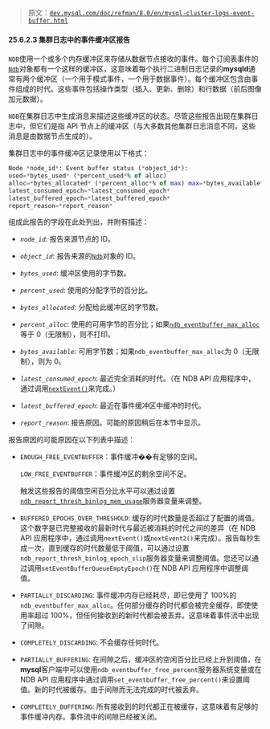 > 原文：[`dev.mysql.com/doc/refman/8.0/en/mysql-cluster-logs-event-buffer.html`](https://dev.mysql.com/doc/refman/8.0/en/mysql-cluster-logs-event-buffer.html)

#### 25.6.2.3 集群日志中的事件缓冲区报告

`NDB`使用一个或多个内存缓冲区来存储从数据节点接收的事件。每个订阅表事件的[`Ndb`](https://dev.mysql.com/doc/refman/8.0/en/ndbapi/en/ndb-ndb.html)对象都有一个这样的缓冲区，这意味着每个执行二进制日志记录的**mysqld**通常有两个缓冲区（一个用于模式事件，一个用于数据事件）。每个缓冲区包含由事件组成的时代。这些事件包括操作类型（插入、更新、删除）和行数据（前后图像加元数据）。

`NDB`在集群日志中生成消息来描述这些缓冲区的状态。尽管这些报告出现在集群日志中，但它们是指 API 节点上的缓冲区（与大多数其他集群日志消息不同，这些消息是由数据节点生成的）。

集群日志中的事件缓冲区记录使用以下格式：

```sql
Node *node_id*: Event buffer status (*object_id*):
used=*bytes_used* (*percent_used*% of alloc)
alloc=*bytes_allocated* (*percent_alloc*% of max) max=*bytes_available*
latest_consumed_epoch=*latest_consumed_epoch*
latest_buffered_epoch=*latest_buffered_epoch*
report_reason=*report_reason*
```

组成此报告的字段在此处列出，并附有描述：

+   *`node_id`*: 报告来源节点的 ID。

+   *`object_id`*: 报告来源的[`Ndb`](https://dev.mysql.com/doc/refman/8.0/en/ndbapi/en/ndb-ndb.html)对象的 ID。

+   *`bytes_used`*: 缓冲区使用的字节数。

+   *`percent_used`*: 使用的分配字节的百分比。

+   *`bytes_allocated`*: 分配给此缓冲区的字节数。

+   *`percent_alloc`*: 使用的可用字节的百分比；如果[`ndb_eventbuffer_max_alloc`](https://dev.mysql.com/doc/refman/8.0/en/mysql-cluster-options-variables.html#sysvar_ndb_eventbuffer_max_alloc)等于 0（无限制），则不打印。

+   *`bytes_available`*: 可用字节数；如果`ndb_eventbuffer_max_alloc`为 0（无限制），则为 0。

+   *`latest_consumed_epoch`*: 最近完全消耗的时代。（在 NDB API 应用程序中，通过调用[`nextEvent()`](https://dev.mysql.com/doc/refman/8.0/en/ndbapi/en/ndb-ndb.html#ndb-ndb-nextevent)来完成。）

+   *`latest_buffered_epoch`*: 最近在事件缓冲区中缓冲的时代。

+   *`report_reason`*: 报告原因。可能的原因稍后在本节中显示。

报告原因的可能原因在以下列表中描述：

+   `ENOUGH_FREE_EVENTBUFFER`：事件缓冲��有足够的空间。

    `LOW_FREE_EVENTBUFFER`：事件缓冲区的剩余空间不足。

    触发这些报告的阈值空闲百分比水平可以通过设置[`ndb_report_thresh_binlog_mem_usage`](https://dev.mysql.com/doc/refman/8.0/en/mysql-cluster-options-variables.html#sysvar_ndb_report_thresh_binlog_mem_usage)服务器变量来调整。

+   `BUFFERED_EPOCHS_OVER_THRESHOLD`: 缓存的时代数量是否超过了配置的阈值。这个数字是已完整接收的最新时代与最近被消耗的时代之间的差异（在 NDB API 应用程序中，通过调用`nextEvent()`或`nextEvent2()`来完成）。报告每秒生成一次，直到缓存的时代数量低于阈值，可以通过设置`ndb_report_thresh_binlog_epoch_slip`服务器变量来调整阈值。您还可以通过调用`setEventBufferQueueEmptyEpoch()`在 NDB API 应用程序中调整阈值。

+   `PARTIALLY_DISCARDING`: 事件缓冲内存已经耗尽，即已使用了 100%的`ndb_eventbuffer_max_alloc`。任何部分缓存的时代都会被完全缓存，即使使用率超过 100%，但任何接收到的新时代都会被丢弃。这意味着事件流中出现了间隙。

+   `COMPLETELY_DISCARDING`: 不会缓存任何时代。

+   `PARTIALLY_BUFFERING`: 在间隙之后，缓冲区的空闲百分比已经上升到阈值，在**mysql**客户端中可以使用`ndb_eventbuffer_free_percent`服务器系统变量或在 NDB API 应用程序中通过调用`set_eventbuffer_free_percent()`来设置阈值。新的时代被缓存。由于间隙而无法完成的时代被丢弃。

+   `COMPLETELY_BUFFERING`: 所有接收到的时代都正在被缓存，这意味着有足够的事件缓冲内存。事件流中的间隙已经被关闭。
